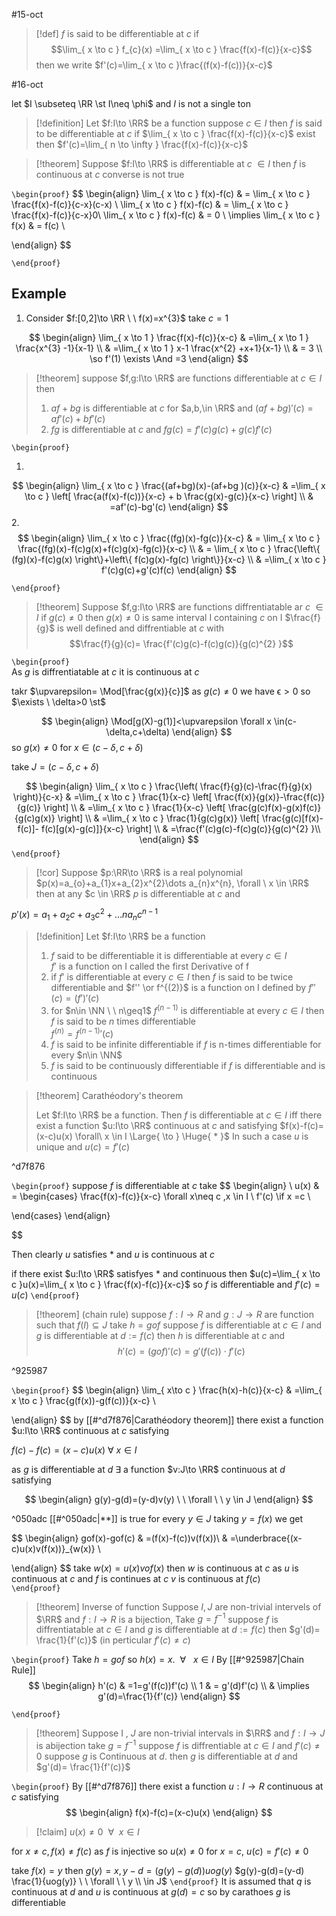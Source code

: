 #15-oct
> [!def] 
> $f$ is said to be differentiable at $c$ if 
> 			$$\lim_{ x \to c } f_{c}(x) =\lim_{ x \to c } \frac{f(x)-f(c)}{x-c}$$
> 	then we write $f'(c)=\lim_{ x \to c }\frac{(f(x)-f(c))}{x-c}$ 

#16-oct 

let $I \subseteq \RR \st I\neq \phi$ and $I$ is not a single ton 

> [!definition] 
> Let $f:I\to \RR$ be a function suppose $c\in I$ then $f$ is said to be differentiable at $c$ if  $\lim_{ x \to c } \frac{f(x)-f(c)}{x-c}$ exist then $f'(c)=\lim_{ n \to \infty } \frac{f(x)-f(c)}{x-c}$


> [!theorem] 
> Suppose $f:I\to \RR$ is differentiable at $c$ $\in I$  then $f$ is continuous at $c$ converse is not true

`\begin{proof}` 
$$
\begin{align}
				\lim_{ x \to c } f(x)-f(c) & = \lim_{ x \to c } \frac{f(x)-f(c)}{c-x}(c-x) \\
				\lim_{ x \to c } f(x)-f(c) & = \lim_{ x \to c } \frac{f(x)-f(c)}{c-x}0\\
				\lim_{ x \to c } f(x)-f(c) & = 0 \\
		\implies 			\lim_{ x \to c } f(x) & = f(c) \\


\end{align}
$$

 `\end{proof}`


## Example 

1. Consider $f:[0,2]\to \RR \ \ f(x)=x^{3}$ 
take $c=1$ 

$$
\begin{align}
		\lim_{ x \to 1 } \frac{f(x)-f(c)}{x-c}  & =\lim_{ x \to 1 } \frac{x^{3} -1}{x-1} \\
	 & =\lim_{ x \to 1 } x-1 \frac{x^{2} +x+1}{x-1} \\
 & = 3 \\
\so f'(1) \exists \And =3
\end{align}
$$

> [!theorem] 
> suppose  $f,g:I\to \RR$ are functions differentiable at $c\in I$  then
> 1. $af+bg$ is differentiable at $c$ for $a,b,\in \RR$  and $(af+bg)'(c)=af'(c)+bf'(c)$
> 2. $fg$ is differentiable at $c$ and $fg(c)=f'(c)g(c)+g(c)f'(c)$


`\begin{proof}` 

1. 
$$
\begin{align}
				\lim_{ x \to c } \frac{(af+bg)(x)-(af+bg )(c)}{x-c} & =\lim_{ x \to c } \left[ \frac{a(f(x)-f(c))}{x-c} + b \frac{g(x)-g(c)}{x-c} \right]  \\
 & =af'(c)-bg'(c)
\end{align}
$$
2.
$$
\begin{align}
			\lim_{ x \to c } \frac{(fg)(x)-fg(c)}{x-c} & = \lim_{ x \to c } \frac{(fg)(x)-f(c)g(x)+f(c)g(x)-fg(c)}{x-c}  \\
& = \lim_{ x \to c } \frac{\left\{ (fg)(x)-f(c)g(x) \right\}+\left\{ f(c)g(x)-fg(c) \right\}}{x-c}  \\
		 & =\lim_{ x \to c } f'(c)g(c)+g'(c)f(c)
\end{align}
$$


 `\end{proof}`


> [!theorem] 
> Suppose $f,g:I\to \RR$ are functions diffrentiatable ar $c$ $\in I$ 
> if $g(c)\neq 0$ then $g(x)\neq0$ is same interval I containing $c$ on I $\frac{f}{g}$ is well defined and diffrentiable at $c$ 
> with
> $$\frac{f}{g}(c)= \frac{f'(c)g(c)-f(c)g(c)}{g(c)^{2} }$$

`\begin{proof}`  
As $g$ is diffrentiatable at $c$ it is continuous at $c$ 

takr $\upvarepsilon= \Mod[\frac{g(x)}{c}]$ as $g(c)\neq0$ we have $\upvarepsilon>0$
so $\exists \ \delta>0 \st$ 

$$
\begin{align}
\Mod[g(X)-g(1)]<\upvarepsilon \forall x \in(c-\delta,c+\delta) 
\end{align}
$$
so $g(x)\neq0$ for $x \in(c-\delta,c+\delta)$

take $J=(c-\delta,c+\delta)$


$$
\begin{align}
				\lim_{ x \to c } \frac{\left( \frac{f}{g}(c)-\frac{f}{g}(x) \right)}{c-x} & =\lim_{  x \to c }  \frac{1}{x-c} \left[ \frac{f(x)}{g(x)}-\frac{f(c)}{g(c)} \right] \\
				& =\lim_{  x \to c }  \frac{1}{x-c} \left[ \frac{g(c)f(x)-g(x)f(c)}{g(c)g(x)} \right] \\
				& =\lim_{  x \to c }  \frac{1}{g(c)g(x)} \left[ \frac{g(c)[f(x)-f(c)]- f(c)[g(x)-g(c)]}{x-c} \right] \\
				& =\frac{f'(c)g(c)-f(c)g(c)}{g(c)^{2} }\\
\end{align}
$$
 `\end{proof}`

> [!cor] 
> Suppose $p:\RR\to \RR$ is a real polynomial 
> $p(x)=a_{o}+a_{1}x+a_{2}x^{2}\dots a_{n}x^{n}, \forall \ x \in \RR$
> then at any $c \in \RR$ $p$ is differentiable at $c$ and 
> 
$p'(x)=a_{1}+a_{2}c+a_{3}c^{2}+\dots na_{n}c^{n-1}$
> 


> [!definition] 
> Let $f:I\to \RR$  be a function 
> 1.  $f$ said to be differentiable it is differentiable at every $c\in I$   
> $f'$ is a function on I called the first Derivative of f
> 2. if $f'$ is differentiable at every $c\in I$ then $f$ is said to be twice differentiable and $f'' \or f^{(2)}$ is a function  on I defined by $f''(c)=(f')'(c)$
> 3. for $n\in \NN \ \  n\geq1$ $f^{(n-1)}$ is differentiable at every $c\in I$ then $f$ is said to be $n$ times differentiable   
> $f^{(n)}={f^{(n-1)}}'(c)$ 
> 4. $f$ is said to be infinite differentiable if $f$ is n-times differentiable for every $n\in \NN$
> 5. $f$ is said to be continuously differentiable if $f$ is differentiable and  is continuous






> [!theorem]  Carathéodory's theorem
>
>Let $f:I\to \RR$ be a function. Then $f$ is differentiable at $c\in I$ iff there exist a function $u:I\to \RR$ continuous at $c$ and satisfying 
>$f(x)-f(c)=(x-c)u(x) \forall\ x \in I \Large{ \to } \Huge{ * }$ 
>In such a case $u$ is unique and $u(c)=f'(c)$

^d7f876

`\begin{proof}` 
suppose $f$ is differentiable at $c$ 
take 
$$
\begin{align} \\
u(x) & = \begin{cases}
\frac{f(x)-f(c)}{x-c} \forall x\neq c ,x \in I \\
f'(c) \if x =c  \\
 
\end{cases}
\end{align}

$$


Then clearly $u$ satisfies * and $u$ is continuous at $c$ 

if there exist $u:I\to \RR$  satisfyes $*$ and continuous then $u(c)=\lim_{ x \to c }u(x)=\lim_{ x \to c } \frac{f(x)-f(c)}{x-c}$  so $f$ is differentiable and $f'(c)=u(c)$
 `\end{proof}`






> [!theorem] (chain rule)
> suppose $f:I\to R$ and $g:J\to R$ are function such that $f(I)\subseteq J$ take $h=gof$ suppose $f$ is differentiable at $c\in I$ and $g$ is differentiable at $d:=f(c)$ then $h$ is differentiable at $c$ and 
> $$h'(c)=(gof)'(c)=g'(f(c))\cdot f'(c)$$ 

^925987


`\begin{proof}` 
$$
\begin{align}
		\lim_{ x\to c } \frac{h(x)-h(c)}{x-c}  & =\lim_{ x \to c }  \frac{g(f(x))-g(f(c))}{x-c} \\
 
\end{align}
$$
by [[#^d7f876|Carathéodory theorem]] there exist a function $u:I\to \RR$ continuous at $c$ satisfying 


$f(c)-f(c)=(x-c)u(x )\  \forall \ x \in I$

as $g$ is differentiable at $d$ $\exists$ a function $v:J\to \RR$ continuous at $d$ satisfying 

$$
\begin{align}
g(y)-g(d)=(y-d)v(y) \ \  \forall \ \ y \in J
\end{align}
$$

^050adc
[[#^050adc|**]] is true for every $y\in J$ taking $y=f(x)$ we get 

$$
\begin{align}
gof(x)-gof(c) & =(f(x)-f(c))v(f(x))\\
& =\underbrace{(x-c)u(x)v(f(x))}_{w(x)} \\

\end{align}
$$
take $w(x)=u(x)vof(x)$ then $w$ is continuous at $c$ as $u$ is continuous at $c$ and $f$ is continues at $c$ $v$ is continuous at $f(c)$  
 `\end{proof}`

> [!theorem] Inverse of function
> Suppose $I,J$ are non-trivial intervels of $\RR$ and $f:I\to R$ is a bijection, Take $g=f^{-1}$ suppose $f$ is diffrentiatable at $c\in I$ and $g$ is differentiable at $d:=f(c)$ 
> then $g'(d)= \frac{1}{f'(c)}$
> (in perticular $f'(c)\neq c$)


`\begin{proof}` 
Take $h=gof$ so $h(x)=x. \ \ \forall \ \ \ x \in I$
By [[#^925987|Chain Rule]]  
$$
\begin{align}
h'(c) & =1=g'(f(c))f'(c) \\
1  & = g'(d)f'(c) \\
 & \implies g'(d)=\frac{1}{f'(c)}
\end{align}
$$

 `\end{proof}`


> [!theorem] 
> Suppose I , $J$ are non-trivial intervals in $\RR$ and $f:I\to J$  is abijection take $g=f^{-1}$  suppose $f$ is diffrentiable at $c\in I$ and $f'(c)\neq0$ suppose $g$ is Continuous at $d$. then $g$ is differentiable at $d$ and $g'(d)= \frac{1}{f'(c)}$ 

`\begin{proof}` 
By [[#^d7f876]] there exist a function $u:I\to R$  continuous at $c$ satisfying 
$$
\begin{align}
f(x)-f(c)=(x-c)u(x)
\end{align}
$$


> [!claim] 
> $u(x)\neq0 \ \  \forall \ \ x\in I$

for $x\neq c, f(x)\neq f(c)$ as $f$ is injective so $u(x)\neq0$ 
for $x=c$, $u(c)=f'(c)\neq0$ 

take $f(x)=y$ then
$g(y)=x, y-d=(g(y)-g(d))uog(y)$ 
$g(y)-g(d)=(y-d) \frac{1}{uog(y)} \ \ \forall \ \ y \\ \in J$
 `\end{proof}`
 It is assumed that $q$ is continuous at $d$ and $u$ is continuous at $g(d)=c$ so by carathoes $g$ is differentiable 